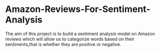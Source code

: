 # Amazon-Reviews-For-Sentiment-Analysis
The aim of this project is to build a sentiment analysis model on Amazon reviews which will allow us to categorize words based on their sentiments,that is whether they are positive or negative.
